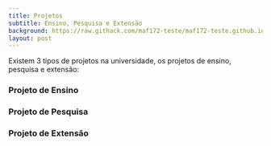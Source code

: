 ```yaml
---
title: Projetos
subtitle: Ensino, Pesquisa e Extensão
background: https://raw.githack.com/maf172-teste/maf172-teste.github.io/master/img/projetos.jpg
layout: post
---
```


Existem 3 tipos de projetos na universidade, os projetos de ensino, pesquisa e extensão:

### Projeto de Ensino


### Projeto de Pesquisa


### Projeto de Extensão